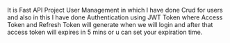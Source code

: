 It is Fast API Project User Management in which I have done Crud for users and also in this I have done Authentication using JWT Token where Access Token and Refresh Token will generate when we will login and after that access token will expires in 5 mins or u can set your expiration time. 